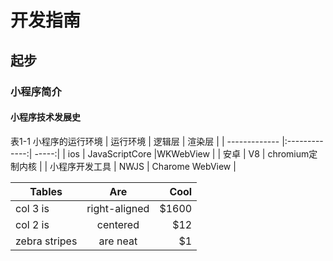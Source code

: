 # 开发指南

## 起步

### 小程序简介

#### 小程序技术发展史

表1-1 小程序的运行环境
| 运行环境 | 逻辑层 | 渲染层 |
| ------------- |:-------------:| -----:|
| ios | JavaScriptCore |WKWebView |
| 安卓 | V8 | chromium定制内核 |
| 小程序开发工具 | NWJS | Charome WebView |


| Tables        | Are           | Cool  |
| ------------- |:-------------:| -----:|
| col 3 is      | right-aligned | $1600 |
| col 2 is      | centered      |   $12 |
| zebra stripes | are neat      |    $1 |